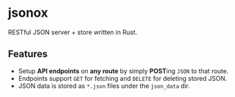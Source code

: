 # jsonox

RESTful JSON server + store written in Rust.

## Features

- Setup **API endpoints** on **any route** by simply **POST**ing `JSON` to that route.
- Endpoints support `GET` for fetching and `DELETE` for deleting stored JSON.
- JSON data is stored as `*.json` files under the `json_data` dir.
